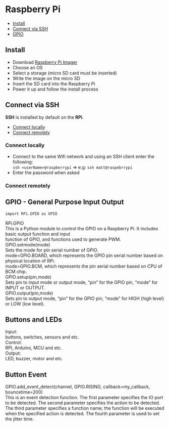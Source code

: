 # Raspberry Pi

- [Install](#install)
- [Connect via SSH](#connect-via-ssh)
- [GPIO](#gpio---general-purpose-input-output)

## Install

- Download [Raspberry Pi Imager](https://www.raspberrypi.com/software/)
- Choose an OS
- Select a storage (micro SD card must be inserted)
- Write the image on the micro SD
- Insert the SD card into the Raspberry Pi
- Power it up and follow the install process

## Connect via SSH

**SSH** is installed by default on the **RPi**.  

- [Connect locally](#connect-locally)
- [Connect remotely](#connect-remotely)

### Connect locally

- Connect to the same Wifi network and using an SSH client enter the following:  
`ssh <userName>@raspberrypi` => e.g: `ssh matt@raspebrrypi`  
- Enter the password when asked

### Connect remotely

## GPIO - General Purpose Input Output  

`import RPi.GPIO as GPIO`

RPi.GPIO  
This is a Python module to control the GPIO on a Raspberry Pi. It includes basic output function and input  
function of GPIO, and functions used to generate PWM.  
GPIO.setmode(mode)  
Sets the mode for pin serial number of GPIO.  
mode=GPIO.BOARD, which represents the GPIO pin serial number based on physical location of RPi.  
mode=GPIO.BCM, which represents the pin serial number based on CPU of BCM chip.  
GPIO.setup(pin,mode)  
Sets pin to input mode or output mode, “pin” for the GPIO pin, “mode” for INPUT or OUTPUT.  
GPIO.output(pin,mode)  
Sets pin to output mode, “pin” for the GPIO pin, “mode” for HIGH (high level) or LOW (low level).  

## Buttons and LEDs

Input:  
buttons, switches, sensors and etc.  
Control:  
RPI, Arduino, MCU and etc.  
Output:  
LED, buzzer, motor and etc.

## Button Event

GPIO.add_event_detect(channel, GPIO.RISING, callback=my_callback, bouncetime=200)  
This is an event detection function. The first parameter specifies the IO port to be detected. The second
parameter specifies the action to be detected. The third parameter specifies a function name; the function
will be executed when the specified action is detected. The fourth parameter is used to set the jitter time.